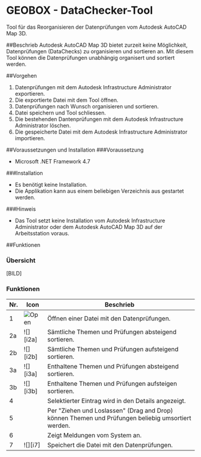 [i1]: https://github.com/adam-p/markdown-here/raw/master/src/common/images/gbGenOpen24.png "Open"

# GEOBOX - DataChecker-Tool
Tool für das Reorganisieren der Datenprüfungen vom Autodesk AutoCAD Map 3D.

##Beschrieb
Autodesk AutoCAD Map 3D bietet zurzeit keine Möglichkeit, Datenprüfungen (DataChecks) zu organisieren und sortieren an.
Mit diesem Tool können die Datenprüfungen unabhängig organisert und sortiert werden.

##Vorgehen
1. Datenprüfungen mit dem Autodesk Infrastructure Administrator exportieren.
2. Die exportierte Datei mit dem Tool öffnen.
3. Datenprüfungen nach Wunsch organisieren und sortieren.
4. Datei speichern und Tool schliessen.
5. Die bestehenden Dantenprüfungen mit dem Autodesk Infrastructure Administrator löschen.
6. Die gespeicherte Datei mit dem Autodesk Infrastructure Administrator importieren.

##Voraussetzungen und Installation
###Voraussetzung
- Microsoft .NET Framework 4.7

###Installation
- Es benötigt keine Installation.
- Die Applikation kann aus einem beliebigen Verzeichnis aus gestartet werden.

###Hinweis
- Das Tool setzt keine Installation vom Autodesk Infrastructure Administrator oder dem Autodesk AutoCAD Map 3D auf der Arbeitsstation voraus.

##Funktionen
### Übersicht
[BILD]
### Funktionen
| Nr. | Icon     | Beschrieb |
|-----|----------|-----------|
| 1   | ![][i1]  | Öffnen einer Datei mit den Datenprüfungen.           |
| 2a  | ![][i2a] | Sämtliche Themen und Prüfungen absteigend sortieren. |
| 2b  | ![][i2b] | Sämtliche Themen und Prüfungen aufsteigend sortieren.|
| 3a  | ![][i3a] | Enthaltene Themen und Prüfungen absteigend sortieren.|
| 3b  | ![][i3b] | Enthaltene Themen und Prüfungen aufsteigen sortieren.|
| 4   |          | Selektierter Eintrag wird in den Details angezeigt.  |
| 5   |          | Per "Ziehen und Loslassen" (Drag and Drop) können Themen und Prüfungen beliebig umsortiert werden. |
| 6   |          | Zeigt Meldungen vom System an.                       |
| 7   | ![][i7]  | Speichert die Datei mit den Datenprüfungen.          |